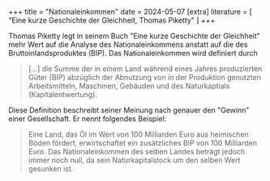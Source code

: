 +++
title = "Nationaleinkommen"
date = 2024-05-07
[extra]
literature = [ "Eine kurze Geschichte der Gleichheit, Thomas Piketty" ]
+++

Thomas Piketty legt in seinem Buch "Eine kurze Geschichte der Gleichheit" mehr
Wert auf die Analyse des Nationaleinkommens anstatt auf die des
Bruttoinlandsproduktes (BIP). Das Nationaleinkommen wird definiert durch 

> [...] die Summe der in einem Land während eines Jahres produzierten Güter (BIP) abzüglich der Abnutzung von in der Produktion genutzten Arbeitsmitteln, Maschinen, Gebäuden und des Naturkaptials (Kapitalentwertung).

Diese Definition beschreibt seiner Meinung nach genauer den "Gewinn" einer
Gesellschaft. Er nennt folgendes Beispiel:

> Eine Land, das Öl im Wert von 100 Milliarden Euro aus heimischen Böden
> fördert, erwirtschaftet ein zusätzliches BIP von 100 Milliarden Euro. Das
> Nationaleinkommen des selben Landes beträgt jedoch immer noch null, da sein
> Naturkapitalstock um den selben Wert gesunken ist.
